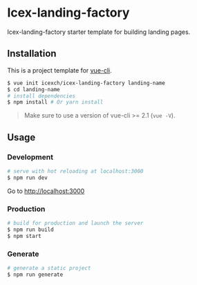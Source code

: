 
# Icex-landing-factory

Icex-landing-factory starter template for building landing pages.


## Installation

This is a project template for [vue-cli](https://github.com/vuejs/vue-cli).

``` bash
$ vue init icexch/icex-landing-factory landing-name
$ cd landing-name
# install dependencies
$ npm install # Or yarn install
```

> Make sure to use a version of vue-cli >= 2.1 (`vue -V`).

## Usage

### Development

``` bash
# serve with hot reloading at localhost:3000
$ npm run dev
```

Go to [http://localhost:3000](http://localhost:3000)

### Production

``` bash
# build for production and launch the server
$ npm run build
$ npm start
```

### Generate

``` bash
# generate a static project
$ npm run generate
```
